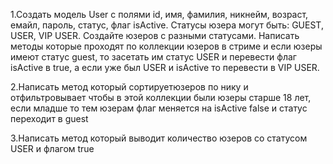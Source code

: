 1.Создать модель User с полями id,  имя, фамилия, никнейм, возраст, емайл, пароль, статус, флаг isActive. Статусы юзера могут быть: GUEST, USER, VIP USER. Создайте  юзеров с разными статусами.  Написать методы которые проходят по коллекции юзеров в стриме и если юзеры имеют статус guest, то засетать им статус USER  и перевести флаг isActive в true, а если уже был USER и isActive то перевести в VIP USER.

2.Написать метод который сортируетюзеров по нику и отфильтровывает чтобы в этой коллекции были юзеры старше 18 лет, если младше то тем юзерам флаг меняется на isActive false и статус переходит в guest

3.Написать метод который выводит количество юзеров со статусом USER и флагом true